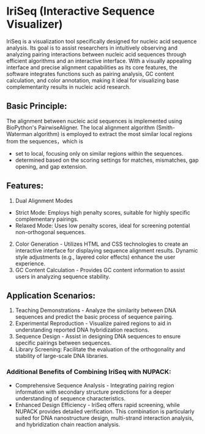 # IriSeq (Interactive Sequence Visualizer) 
IriSeq is a visualization tool specifically designed for nucleic acid sequence analysis. Its goal is to assist researchers in intuitively observing and analyzing pairing interactions between nucleic acid sequences through efficient algorithms and an interactive interface. With a visually appealing interface and precise alignment capabilities as its core features, the software integrates functions such as pairing analysis, GC content calculation, and color annotation, making it ideal for visualizing base complementarity results in nucleic acid research.

## Basic Principle: 
The alignment between nucleic acid sequences is implemented using BioPython's PairwiseAligner. The local alignment algorithm (Smith-Waterman algorithm) is employed to extract the most similar local regions from the sequences，which is
- set to local, focusing only on similar regions within the sequences.
- determined based on the scoring settings for matches, mismatches, gap opening, and gap extension.

## Features:
1. Dual Alignment Modes
- Strict Mode: Employs high penalty scores, suitable for highly specific complementary pairings.
- Relaxed Mode: Uses low penalty scores, ideal for screening potential non-orthogonal sequences.
2. Color Generation - Utilizes HTML and CSS technologies to create an interactive interface for displaying sequence alignment results. Dynamic style adjustments (e.g., layered color effects) enhance the user experience.
3. GC Content Calculation - Provides GC content information to assist users in analyzing sequence stability.

## Application Scenarios:
1. Teaching Demonstrations - Analyze the similarity between DNA sequences and predict the basic process of sequence pairing.
2. Experimental Reproduction - Visualize paired regions to aid in understanding reported DNA hybridization reactions.
3. Sequence Design - Assist in designing DNA sequences to ensure specific pairings between sequences.
4. Library Screening: Facilitate the evaluation of the orthogonality and stability of large-scale DNA libraries.
### Additional Benefits of Combining IriSeq with NUPACK:
  - Comprehensive Sequence Analysis - Integrating pairing region information with secondary structure predictions for a deeper understanding of sequence characteristics.
  - Enhanced Design Efficiency - IriSeq offers rapid screening, while NUPACK provides detailed verification. This combination is particularly suited for DNA nanostructure design, multi-strand interaction analysis, and hybridization chain reaction analysis.
